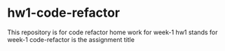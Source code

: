 # hw1-code-refactor
This repository is for code refactor home work for week-1
hw1 stands for week-1
code-refactor is the assignment title
